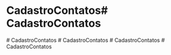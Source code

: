 # CadastroContatos#   C a d a s t r o C o n t a t o s  
 #   C a d a s t r o C o n t a t o s  
 #   C a d a s t r o C o n t a t o s  
 #   C a d a s t r o C o n t a t o s  
 #   C a d a s t r o C o n t a t o s  
 